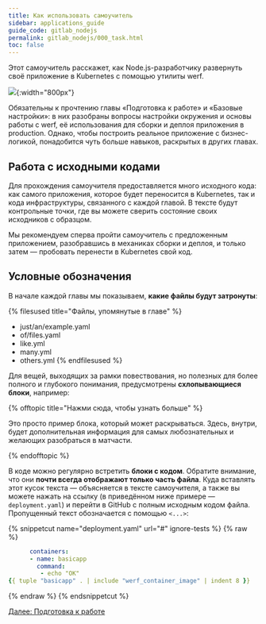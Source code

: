 ```yaml
---
title: Как использовать самоучитель
sidebar: applications_guide
guide_code: gitlab_nodejs
permalink: gitlab_nodejs/000_task.html
toc: false
---
```


Этот самоучитель расскажет, как Node.js-разработчику развернуть своё приложение в Kubernetes с помощью утилиты werf.

![](/applications_guide_ru/images/applications-guide/navigation.svg){:width="800px"}

Обязательны к прочтению главы «Подготовка к работе» и «Базовые настройки»: в них разобраны вопросы настройки окружения и основы работы с werf, её использования для сборки и деплоя приложения в production. Однако, чтобы построить реальное приложение с бизнес-логикой, понадобится чуть больше навыков, раскрытых в других главах.

## Работа с исходными кодами

Для прохождения самоучителя предоставляется много исходного кода: как самого приложения, которое будет переносится в Kubernetes, так и кода инфраструктуры, связанного с каждой главой. В тексте будут контрольные точки, где вы можете сверить состояние своих исходников с образцом.

Мы рекомендуем сперва пройти самоучитель с предложенным приложением, разобравшись в механиках сборки и деплоя, и только затем — пробовать перенести в Kubernetes свой код.

## Условные обозначения

В начале каждой главы мы показываем, **какие файлы будут затронуты**:

{% filesused title="Файлы, упомянутые в главе" %}
- just/an/example.yaml
- of/files.yaml
- like.yml
- many.yml
- others.yml
{% endfilesused %}

Для вещей, выходящих за рамки повествования, но полезных для более полного и глубокого понимания, предусмотрены **схлопывающиеся блоки**, например:

{% offtopic title="Нажми сюда, чтобы узнать больше" %}

Это просто пример блока, который может раскрываться. Здесь, внутри, будет дополнительная информация для самых любознательных и желающих разобраться в матчасти.

{% endofftopic %}

В коде можно регулярно встретить **блоки с кодом**. Обратите внимание, что они **почти всегда отображают только часть файла**. Куда вставлять этот кусок текста — объясняется в тексте самоучителя, а также вы можете нажать на ссылку (в приведённом ниже примере — `deployment.yaml`) и перейти в GitHub с полным исходным кодом файла. Пропущенный текст обозначается с помощью `<...>`:

{% snippetcut name="deployment.yaml" url="#" ignore-tests %}
{% raw %}
```yaml
      containers:
      - name: basicapp
        command:
         - echo "OK"
{{ tuple "basicapp" . | include "werf_container_image" | indent 8 }}
```
{% endraw %}
{% endsnippetcut %}

<div>
    <a href="010_preparing.html" class="nav-btn">Далее: Подготовка к работе</a>
</div>
